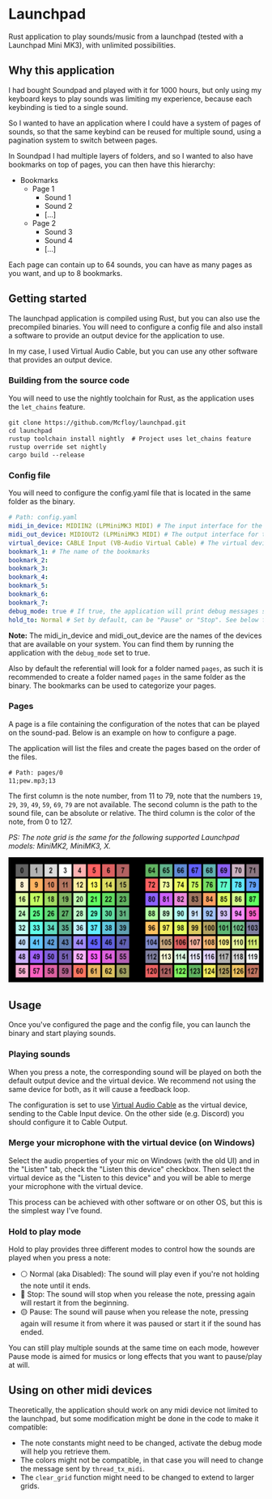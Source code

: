 # Launchpad

Rust application to play sounds/music from a launchpad (tested with a Launchpad Mini MK3), with unlimited possibilities.

## Why this application

I had bought Soundpad and played with it for 1000 hours, but only using my keyboard keys to play sounds was limiting my experience,
because each keybinding is tied to a single sound.

So I wanted to have an application where I could have a system of pages of sounds, so that the same keybind can be reused for multiple sound,
using a pagination system to switch between pages.

In Soundpad I had multiple layers of folders, and so I wanted to also have bookmarks on top of pages, you can then have this hierarchy:
- Bookmarks
  - Page 1
    - Sound 1
    - Sound 2
    - [...]
  - Page 2
    - Sound 3
    - Sound 4
    - [...]

Each page can contain up to 64 sounds, you can have as many pages as you want, and up to 8 bookmarks.

## Getting started

The launchpad application is compiled using Rust, but you can also use the precompiled binaries.
You will need to configure a config file and also install a software to provide an output device for the application to use.

In my case, I used Virtual Audio Cable, but you can use any other software that provides an output device.

### Building from the source code

You will need to use the nightly toolchain for Rust, as the application uses the `let_chains` feature.

```shell
git clone https://github.com/Mcfloy/launchpad.git
cd launchpad
rustup toolchain install nightly  # Project uses let_chains feature
rustup override set nightly
cargo build --release
```

### Config file
You will need to configure the config.yaml file that is located in the same folder as the binary.

```yaml
# Path: config.yaml
midi_in_device: MIDIIN2 (LPMiniMK3 MIDI) # The input interface for the launchpad
midi_out_device: MIDIOUT2 (LPMiniMK3 MIDI) # The output interface for the launchpad
virtual_device: CABLE Input (VB-Audio Virtual Cable) # The virtual device that will be used to play sounds
bookmark_1: # The name of the bookmarks
bookmark_2: 
bookmark_3:
bookmark_4:
bookmark_5:
bookmark_6:
bookmark_7:
debug_mode: true # If true, the application will print debug messages such as the available midi devices
hold_to: Normal # Set by default, can be "Pause" or "Stop". See below for more information.
```

**Note:** The midi_in_device and midi_out_device are the names of the devices that are available on your system.
You can find them by running the application with the `debug_mode` set to true.

Also by default the referential will look for a folder named `pages`, as such it is recommended to create a folder named `pages` in the same folder as the binary.
The bookmarks can be used to categorize your pages.

### Pages

A page is a file containing the configuration of the notes that can be played on the sound-pad.
Below is an example on how to configure a page.

The application will list the files and create the pages based on the order of the files.

```
# Path: pages/0
11;pew.mp3;13
```

The first column is the note number, from 11 to 79, note that the numbers `19`, `29`, `39`, `49`, `59`, `69`, `79` are not available.
The second column is the path to the sound file, can be absolute or relative.
The third column is the color of the note, from 0 to 127.

*PS: The note grid is the same for the following supported Launchpad models: MiniMK2, MiniMK3, X.*

![](colors.png)

## Usage
Once you've configured the page and the config file, you can launch the binary and start playing sounds.

### Playing sounds
When you press a note, the corresponding sound will be played on both the default output device and the virtual device.
We recommend not using the same device for both, as it will cause a feedback loop.

The configuration is set to use [Virtual Audio Cable](https://vb-audio.com/Cable/) as the virtual device,
sending to the Cable Input device.
On the other side (e.g. Discord) you should configure it to Cable Output.

### Merge your microphone with the virtual device (on Windows)

Select the audio properties of your mic on Windows (with the old UI) and in the "Listen"
tab, check the "Listen this device" checkbox.
Then select the virtual device as the "Listen to this device"
and you will be able to merge your microphone with the virtual device.

This process can be achieved with other software or on other OS, but this is the simplest way I've found.

### Hold to play mode

Hold to play provides three different modes to control how the sounds are played when you press a note:
- ⚪ Normal (aka Disabled): The sound will play even if you're not holding the note until it ends.
- 🔴 Stop: The sound will stop when you release the note, pressing again will restart it from the beginning.
- 🟡 Pause: The sound will pause when you release the note, pressing again will resume it from where it was paused or start it if the sound has ended.

You can still play multiple sounds at the same time on each mode, however Pause mode is aimed for musics or long effects that you want to pause/play at will.

## Using on other midi devices

Theoretically, the application should work on any midi device not limited to the launchpad,
but some modification might be done in the code to make it compatible:
- The note constants might need to be changed, activate the debug mode will help you retrieve them.
- The colors might not be compatible, in that case you will need to change the message sent by `thread_tx_midi`.
- The `clear_grid` function might need to be changed to extend to larger grids.